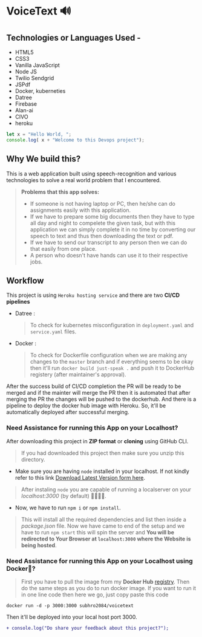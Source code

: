 # VoiceText 🔊

## Technologies or Languages Used -
- HTML5
- CSS3
- Vanilla JavaScript
- Node JS
- Twilio Sendgrid
- JSPdf
- Docker, kuberneties
- Datree
- Firebase
- Alan-ai
- CIVO
- heroku
```javascript    
let x = "Hello World, ";
console.log( x + "Welcome to this Devops project");
```                                         

## Why We build this?
This is a web application built using speech-recognition and various technologies to solve a real world problem that I encountered.
> **Problems that this app solves:**
> - If someone is not having laptop or PC, then he/she can do assignments easily with this application.
> - If we have to prepare some big documents then they have to type all day and night to compelete the given task, but with this application we can simply complete it in no time by converting our speech to text and thus then downloading the text or pdf.
> - If we have to send our transcript to any person then we can do that easily from one place.
> - A person who doesn't have hands can use it to their respective jobs.

## Workflow
This project is using `Heroku hosting service` and there are two **CI/CD pipelines** 
  - Datree : 
    > To check for kubernetes misconfiguration in `deployment.yaml` and `service.yaml` files.
  - Docker :
    > To check for Dockerfile configuration when we are making any changes to the `master` branch and if everything seems to be okay then it'll run `docker build just-speak .` and push it to DockerHub registery (after maintainer's approval).

After the success build of CI/CD completion the PR will be ready to be merged and if the mainter will merge the PR then it is automated that after merging the PR the changes will be pushed to the dockerhub.
And there is a pipeline to deploy the docker hub image with Heroku. So, it'll be automatically deployed after successful merging. 

### Need Assistance for running this App on your Localhost?
After downloading this project in **ZIP format** or **cloning** using GitHub CLI.
> If you had downloaded this project then make sure you unzip this directory. 
- Make sure you are having `node` installed in your localhost. If not kindly refer to this link <a href="https://nodejs.org/">Download Latest Version form here</a>.
> After instaling `node` you are capable of running a localserver on your *localhost:3000* (by default) 🎉🎉🎉🎉.
- Now, we have to run `npm i` or `npm install`. 
> This will install all the required dependencies and list then inside a *package.json* file. 
> Now we have came to end of the setup and we have to run `npm start` this will spin the server and **You will be redirected to Your Browser at `localhost:3000` where the Website is being hosted**.

### Need Assistance for running this App on your Localhost using Docker🐳? 
> First you have to pull the image from my **Docker Hub** <a href="https://hub.docker.com/repository/docker/subhro2084/voicetext">registry</a>. 
> Then do the same steps as you do to run docker image.
If you want to run it in one line code then here we go, just copy paste this code 
```
docker run -d -p 3000:3000 subhro2084/voicetext
```
Then it'll be deployed into your local host port 3000.
> 
```diff
+ console.log("Do share your feedback about this project?");
```
